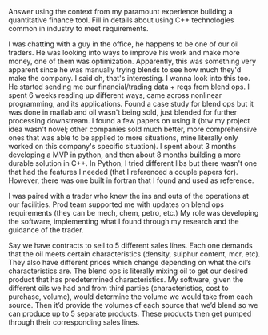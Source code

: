 Answer using the context from my paramount experience building a quantitative finance tool. Fill in details about using C++ technologies common in industry to meet requirements.

I was chatting with a guy in the office, he happens to be one of our oil traders. He was looking into ways to improve his work and make more money, one of them was optimization. Apparently, this was something very apparent since he was manually trying blends to see how much they'd make the company. I said oh, that's interesting. I wanna look into this too. He started sending me our financial/trading data + reqs from blend ops. I spent 6 weeks reading up different ways, came across nonlinear programming, and its applications. Found a case study for blend ops but it was done in matlab and oil wasn't being sold, just blended for further processing downstream. I found a few papers on using it (btw my project idea wasn't novel; other companies sold much better, more comprehensive ones that was able to be applied to more situations, mine literally only worked on this company's specific situation). I spent about 3 months developing a MVP in python, and then about 8 months building a more durable solution in C++. In Python, I tried different libs but there wasn't one that had the features I needed (that I referenced a couple papers for). However, there was one built in fortran that I found and used as reference.

I was paired with a trader who knew the ins and outs of the operations at our facilities. Prod team supported me with updates on blend ops requirements (they can be mech, chem, petro, etc.) My role was developing the software, implementing what I found through my research and the guidance of the trader.

Say we have contracts to sell to 5 different sales lines. Each one demands that the oil meets certain characteristics (density, sulphur content, mcr, etc). They also have different prices which change depending on what the oil’s characteristics are. The blend ops is literally mixing oil to get our desired product that has predetermined characteristics. My software, given the different oils we had and from third parties (characteristics, cost to purchase, volume), would determine the volume we would take from each source. Then it’d provide the volumes of each source that we’d blend so we can produce up to 5 separate products. These products then get pumped through their corresponding sales lines.